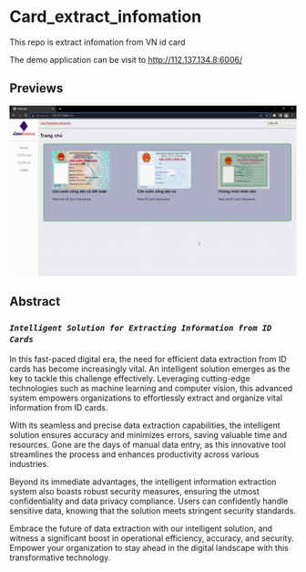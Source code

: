 # Card_extract_infomation
This repo is extract infomation from VN id card

The demo application can be visit to http://112.137.134.8:6006/
## Previews
![](https://github.com/BauPi9299/Card_extract_infomation/blob/main/Flask%20app%20gif.gif)

## Abstract
### *`Intelligent Solution for Extracting Information from ID Cards`*

In this fast-paced digital era, the need for efficient data extraction from ID cards has become increasingly vital. An intelligent solution emerges as the key to tackle this challenge effectively. Leveraging cutting-edge technologies such as machine learning and computer vision, this advanced system empowers organizations to effortlessly extract and organize vital information from ID cards.

With its seamless and precise data extraction capabilities, the intelligent solution ensures accuracy and minimizes errors, saving valuable time and resources. Gone are the days of manual data entry, as this innovative tool streamlines the process and enhances productivity across various industries.

Beyond its immediate advantages, the intelligent information extraction system also boasts robust security measures, ensuring the utmost confidentiality and data privacy compliance. Users can confidently handle sensitive data, knowing that the solution meets stringent security standards.

Embrace the future of data extraction with our intelligent solution, and witness a significant boost in operational efficiency, accuracy, and security. Empower your organization to stay ahead in the digital landscape with this transformative technology.
